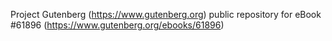 Project Gutenberg (https://www.gutenberg.org) public repository for eBook #61896 (https://www.gutenberg.org/ebooks/61896)
